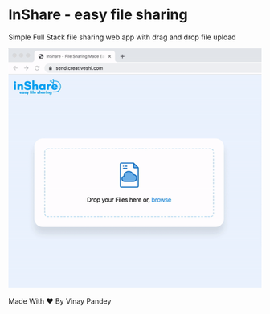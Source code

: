 # InShare - easy file sharing
Simple Full Stack file sharing web app with drag and drop file upload 

![demo gif](https://github.com/ShivamJoker/GIF-Demos/raw/master/inshare%20demo.gif)
 

Made With ❤️ By Vinay Pandey
